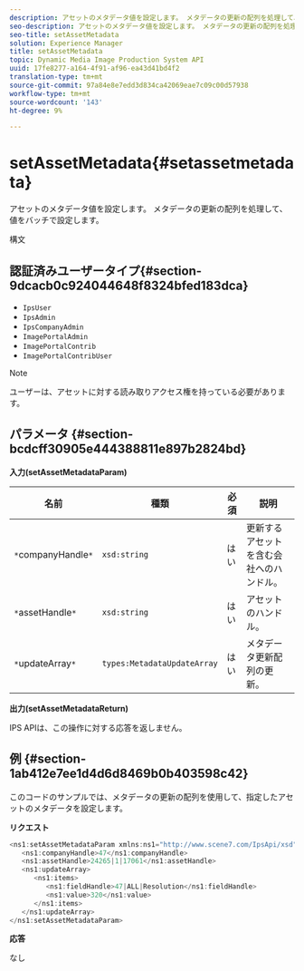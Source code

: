 ```yaml
---
description: アセットのメタデータ値を設定します。 メタデータの更新の配列を処理して、値をバッチで設定します。
seo-description: アセットのメタデータ値を設定します。 メタデータの更新の配列を処理して、値をバッチで設定します。
seo-title: setAssetMetadata
solution: Experience Manager
title: setAssetMetadata
topic: Dynamic Media Image Production System API
uuid: 17fe8277-a164-4f91-af96-ea43d41bd4f2
translation-type: tm+mt
source-git-commit: 97a84e8e7edd3d834ca42069eae7c09c00d57938
workflow-type: tm+mt
source-wordcount: '143'
ht-degree: 9%

---
```



# setAssetMetadata{#setassetmetadata}

アセットのメタデータ値を設定します。 メタデータの更新の配列を処理して、値をバッチで設定します。

構文

## 認証済みユーザータイプ{#section-9dcacb0c924044648f8324bfed183dca}

* `IpsUser`
* `IpsAdmin`
* `IpsCompanyAdmin`
* `ImagePortalAdmin`
* `ImagePortalContrib`
* `ImagePortalContribUser`

>[!NOTE]
>
>ユーザーは、アセットに対する読み取りアクセス権を持っている必要があります。

## パラメータ {#section-bcdcff30905e444388811e897b2824bd}

**入力(setAssetMetadataParam)**

| 名前 | 種類 | 必須 | 説明 |
|---|---|---|---|
| `*`companyHandle`*` | `xsd:string` | はい | 更新するアセットを含む会社へのハンドル。 |
| `*`assetHandle`*` | `xsd:string` | はい | アセットのハンドル。 |
| `*`updateArray`*` | `types:MetadataUpdateArray` | はい | メタデータ更新配列の更新。 |

**出力(setAssetMetadataReturn)**

IPS APIは、この操作に対する応答を返しません。

## 例 {#section-1ab412e7ee1d4d6d8469b0b403598c42}

このコードのサンプルでは、メタデータの更新の配列を使用して、指定したアセットのメタデータを設定します。

**リクエスト**

```java
<ns1:setAssetMetadataParam xmlns:ns1="http://www.scene7.com/IpsApi/xsd">
   <ns1:companyHandle>47</ns1:companyHandle>
   <ns1:assetHandle>24265|1|17061</ns1:assetHandle>
   <ns1:updateArray>
      <ns1:items>
         <ns1:fieldHandle>47|ALL|Resolution</ns1:fieldHandle>
         <ns1:value>320</ns1:value>
      </ns1:items>
   </ns1:updateArray>
</ns1:setAssetMetadataParam>
```

**応答**

なし
